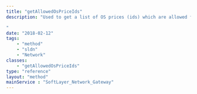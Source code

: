 ```yaml
---
title: "getAllowedOsPriceIds"
description: "Used to get a list of OS prices (ids) which are allowed for the Gateway. 

"
date: "2018-02-12"
tags:
    - "method"
    - "sldn"
    - "Network"
classes:
    - "getAllowedOsPriceIds"
type: "reference"
layout: "method"
mainService : "SoftLayer_Network_Gateway"
---
```

